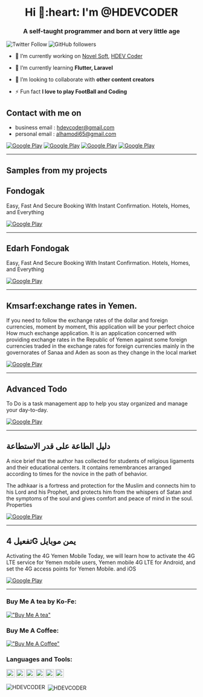 <h1 align="center">Hi 👋:heart: I'm @HDEVCODER</h1>
<h3 align="center">A self-taught programmer and born at very little age </h3>

![Twitter Follow](https://img.shields.io/twitter/follow/CoderHdev?label=CoderHdev&logo=twitter&style=for-the-badge)
![GitHub followers](https://img.shields.io/github/followers/HDEVCODER?logo=GitHub&style=for-the-badge)

- 🔭 I’m currently working on [Novel Soft](http://novelsoft.com.co/), [HDEV Coder](https://www.youtube.com/HDEVCoder)

- 🌱 I’m currently learning **Flutter, Laravel**

- 👯 I’m looking to collaborate with **other content creators**

- ⚡ Fun fact **I love to play FootBall and Coding** 

<h2> Contact with me on </h2>

<!-- <h3>Where to find me</h3>
<p><a href="https://github.com/thmsgbrt" target="_blank"><img alt="Github2" src="https://img.shields.io/badge/GitHub-%2312100E.svg?&style=for-the-badge&logo=Github&logoColor=white" /></a> -->

- business email : hdevcoder@gmail.com
- personal email : alhamodi65@gmail.com

<p><a href="http://Wa.me/00967735466377" target="_blank"><img alt="Google Play" src="https://img.shields.io/badge/whatsapp%20bussines-128C7E.svg?style=for-the-badge&logo=whatsapp&logoColor=white" /></a> <a href="https://www.facebook.com/alhlal209" target="_blank"><img alt="Google Play" src="https://img.shields.io/badge/Facebook-4267B2.svg?style=for-the-badge&logo=facebook&logoColor=white" /></a> <a href="https://www.linkedin.com/in/hdev-coder-605a90234" target="_blank"><img alt="Google Play" src="https://img.shields.io/badge/linkedin-0077b5.svg?style=for-the-badge&logo=linkedin&logoColor=white" /></a> <a href="https://www.youtube.com/channel/UCVPdBBT-nIPT4nvGP5Fktsw" target="_blank"><img alt="Google Play" src="https://img.shields.io/badge/youtube-FF0000.svg?style=for-the-badge&logo=youtube&logoColor=white" /></a><p>

 <hr>

<h2> Samples from my projects </h2>

## Fondogak 
Easy, Fast And Secure Booking With Instant Confirmation. Hotels, Homes, and Everything

<p><a href="https://play.google.com/store/apps/details?id=com.novel.fondogok" target="_blank"><img alt="Google Play" src="https://img.shields.io/badge/Get%20it%20on%20google%20play-blue.svg?style=for-the-badge&logo=google-play" /></a>
<!--  <a href="https://apps.apple.com/us/app/medical-empire/id1465106135" target="_blank"><img alt="App Store" src="https://img.shields.io/badge/Get%20it%20on%20app%20store-black.svg?style=for-the-badge&logo=app-store&logoColor=white" /></a> -->
<p>

<hr>

## Edarh Fondogak 
Easy, Fast And Secure Booking With Instant Confirmation. Hotels, Homes, and Everything

<p><a href="https://play.google.com/store/apps/details?id=com.novel.hotellnaadmin" target="_blank"><img alt="Google Play" src="https://img.shields.io/badge/Get%20it%20on%20google%20play-blue.svg?style=for-the-badge&logo=google-play" /></a>
<!--  <a href="https://apps.apple.com/us/app/medical-empire/id1465106135" target="_blank"><img alt="App Store" src="https://img.shields.io/badge/Get%20it%20on%20app%20store-black.svg?style=for-the-badge&logo=app-store&logoColor=white" /></a> -->
<p>

<hr>

## Kmsarf:exchange rates in Yemen.
If you need to follow the exchange rates of the dollar and foreign currencies, moment by moment, this application will be your perfect choice
How much exchange application.
It is an application concerned with providing exchange rates in the Republic of Yemen against some foreign currencies traded in the exchange rates for foreign currencies mainly in the governorates of Sanaa and Aden as soon as they change in the local market

<p><a href="https://play.google.com/store/apps/details?id=com.hdev.kmsarf" target="_blank"><img alt="Google Play" src="https://img.shields.io/badge/Get%20it%20on%20google%20play-blue.svg?style=for-the-badge&logo=google-play" /></a>
<!--  <a href="https://apps.apple.com/us/app/medical-empire/id1465106135" target="_blank"><img alt="App Store" src="https://img.shields.io/badge/Get%20it%20on%20app%20store-black.svg?style=for-the-badge&logo=app-store&logoColor=white" /></a> -->
<p>

<hr> 

## Advanced Todo
To Do is a task management app to help you stay organized and manage your day-to-day.

<p><a href="https://play.google.com/store/apps/details?id=com.hdev.todo" target="_blank"><img alt="Google Play" src="https://img.shields.io/badge/Get%20it%20on%20google%20play-blue.svg?style=for-the-badge&logo=google-play" /></a>
<!--  <a href="https://apps.apple.com/us/app/medical-empire/id1465106135" target="_blank"><img alt="App Store" src="https://img.shields.io/badge/Get%20it%20on%20app%20store-black.svg?style=for-the-badge&logo=app-store&logoColor=white" /></a> -->
<p>

<hr>

## ‏دليل الطاعة على قدر الاستطاعة‎

A nice brief that the author has collected for students of religious ligaments and their educational centers. It contains remembrances arranged according to times for the novice in the path of behavior.

The adhkaar is a fortress and protection for the Muslim and connects him to his Lord and his Prophet, and protects him from the whispers of Satan and the symptoms of the soul and gives comfort and peace of mind in the soul. Properties

<p><a href="https://play.google.com/store/apps/details?id=com.hdev.daleel" target="_blank"><img alt="Google Play" src="https://img.shields.io/badge/Get%20it%20on%20google%20play-blue.svg?style=for-the-badge&logo=google-play" /></a>
<!--  <a href="https://apps.apple.com/us/app/medical-empire/id1465106135" target="_blank"><img alt="App Store" src="https://img.shields.io/badge/Get%20it%20on%20app%20store-black.svg?style=for-the-badge&logo=app-store&logoColor=white" /></a> -->
<p>

<hr> 

## ‏تفعيل 4G يمن موبايل‎
Activating the 4G Yemen Mobile Today, we will learn how to activate the 4G LTE service for Yemen mobile users, Yemen mobile 4G LTE for Android, and set the 4G access points for Yemen Mobile.
and iOS

<p><a href="https://play.google.com/store/apps/details?id=com.hdev.fourg" target="_blank"><img alt="Google Play" src="https://img.shields.io/badge/Get%20it%20on%20google%20play-blue.svg?style=for-the-badge&logo=google-play" /></a>
<!--  <a href="https://apps.apple.com/us/app/medical-empire/id1465106135" target="_blank"><img alt="App Store" src="https://img.shields.io/badge/Get%20it%20on%20app%20store-black.svg?style=for-the-badge&logo=app-store&logoColor=white" /></a> -->
<p>

<hr>

### Buy Me A tea by Ko-Fe:
[!["Buy Me A tea"]( https://www.vectorlogo.zone/logos/ko-fi/ko-fi-icon.svg)](https://ko-fi.com/alhamodi)

### Buy Me A Coffee:
[!["Buy Me A Coffee"](https://www.buymeacoffee.com/assets/img/custom_images/orange_img.png)](https://www.buymeacoffee.com/alhamodi)

### Languages and Tools:

<p align="left"><img src="https://www.vectorlogo.zone/logos/dartlang/dartlang-icon.svg" alt="dart" width="22" height="22"/> <img
<p align="left"><img src="https://www.vectorlogo.zone/logos/php/php-icon.svg" alt="php" width="22" height="22"/> <imgsrc="https://www.vectorlogo.zone/logos/figma/figma-icon.svg" alt="figma" width="22" height="22"/> <img
src="https://www.vectorlogo.zone/logos/firebase/firebase-icon.svg" alt="firebase" width="22" height="22"/> <img src="https://www.vectorlogo.zone/logos/flutterio/flutterio-icon.svg" alt="flutter" width="22" height="22"/> <img src="https://www.vectorlogo.zone/logos/git-scm/git-scm-icon.svg" alt="git" width="22" height="22"/> <img
src="https://www.vectorlogo.zone/logos/laravel/laravel-icon.svg" alt="laravel" width="22" height="22"/> <img >

<p><img align="left" src="https://github-readme-stats.vercel.app/api/top-langs/?username=HDEVCODER&layout=compact&hide=html" alt="HDEVCODER" /></p>

<p>&nbsp;<img align="center" src="https://github-readme-stats.vercel.app/api?username=HDEVCODER&show_icons=true" alt="HDEVCODER" /></p>


